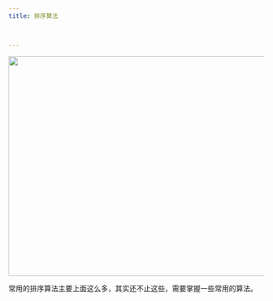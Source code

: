 ```yaml
---
title: 排序算法



---
```

<p id="FzDmDAR">
  <img loading="lazy" width="859" height="432" class="alignnone size-full wp-image-6536 shadow" src="https://haomou.oss-cn-beijing.aliyuncs.com/upload/2020/12/img_5fdf67ea5f53c.png?x-oss-process=image/quality,q_10/resize,m_lfit,w_200" data-src="https://haomou.oss-cn-beijing.aliyuncs.com/upload/2020/12/img_5fdf67ea5f53c.png?x-oss-process=image/format,webp" alt="" srcset="https://haomou.oss-cn-beijing.aliyuncs.com/upload/2020/12/img_5fdf67ea5f53c.png?x-oss-process=image/format,webp 859w, https://haomou.oss-cn-beijing.aliyuncs.com/upload/2020/12/img_5fdf67ea5f53c.png?x-oss-process=image/quality,q_50/resize,m_fill,w_300,h_151/format,webp 300w, https://haomou.oss-cn-beijing.aliyuncs.com/upload/2020/12/img_5fdf67ea5f53c.png?x-oss-process=image/quality,q_50/resize,m_fill,w_800,h_402/format,webp 800w, https://haomou.oss-cn-beijing.aliyuncs.com/upload/2020/12/img_5fdf67ea5f53c.png?x-oss-process=image/quality,q_50/resize,m_fill,w_768,h_386/format,webp 768w" sizes="(max-width: 859px) 100vw, 859px" />
</p>

常用的排序算法主要上面这么多，其实还不止这些，需要掌握一些常用的算法。
